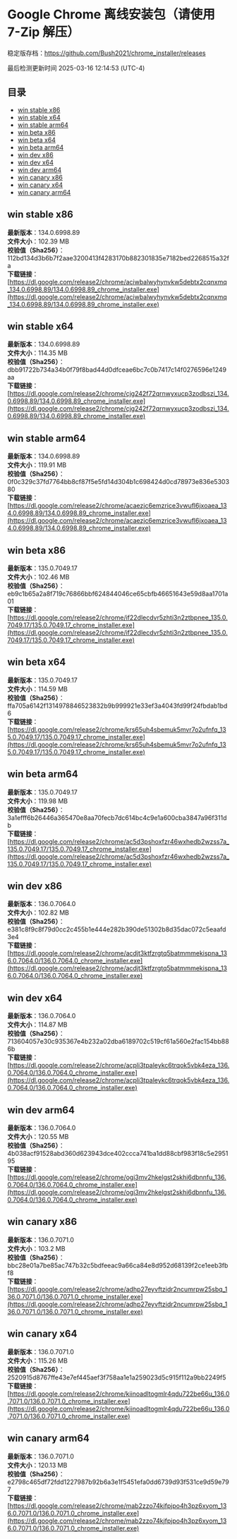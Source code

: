 # Google Chrome 离线安装包（请使用 7-Zip 解压）
稳定版存档：<https://github.com/Bush2021/chrome_installer/releases>

最后检测更新时间
2025-03-16 12:14:53 (UTC-4)

## 目录
* [win stable x86](https://github.com/Bush2021/chrome_installer?tab=readme-ov-file#win-stable-x86)
* [win stable x64](https://github.com/Bush2021/chrome_installer?tab=readme-ov-file#win-stable-x64)
* [win stable arm64](https://github.com/Bush2021/chrome_installer?tab=readme-ov-file#win-stable-arm64)
* [win beta x86](https://github.com/Bush2021/chrome_installer?tab=readme-ov-file#win-beta-x86)
* [win beta x64](https://github.com/Bush2021/chrome_installer?tab=readme-ov-file#win-beta-x64)
* [win beta arm64](https://github.com/Bush2021/chrome_installer?tab=readme-ov-file#win-beta-arm64)
* [win dev x86](https://github.com/Bush2021/chrome_installer?tab=readme-ov-file#win-dev-x86)
* [win dev x64](https://github.com/Bush2021/chrome_installer?tab=readme-ov-file#win-dev-x64)
* [win dev arm64](https://github.com/Bush2021/chrome_installer?tab=readme-ov-file#win-dev-arm64)
* [win canary x86](https://github.com/Bush2021/chrome_installer?tab=readme-ov-file#win-canary-x86)
* [win canary x64](https://github.com/Bush2021/chrome_installer?tab=readme-ov-file#win-canary-x64)
* [win canary arm64](https://github.com/Bush2021/chrome_installer?tab=readme-ov-file#win-canary-arm64)

## win stable x86
**最新版本**：134.0.6998.89  
**文件大小**：102.39 MB  
**校验值（Sha256）**：112bd134d3b6b7f2aae3200413f4283170b882301835e7182bed2268515a32fa  
**下载链接**：[https://dl.google.com/release2/chrome/aciwbalwyhynvkw5debtx2cqnxmq_134.0.6998.89/134.0.6998.89_chrome_installer.exe](https://dl.google.com/release2/chrome/aciwbalwyhynvkw5debtx2cqnxmq_134.0.6998.89/134.0.6998.89_chrome_installer.exe)  

## win stable x64
**最新版本**：134.0.6998.89  
**文件大小**：114.35 MB  
**校验值（Sha256）**：dbb91722b734a34b0f79f8bad44d0dfceae6bc7c0b7417c14f0276596e1249aa  
**下载链接**：[https://dl.google.com/release2/chrome/cjg242f72qrnwyxucp3zodbszi_134.0.6998.89/134.0.6998.89_chrome_installer.exe](https://dl.google.com/release2/chrome/cjg242f72qrnwyxucp3zodbszi_134.0.6998.89/134.0.6998.89_chrome_installer.exe)  

## win stable arm64
**最新版本**：134.0.6998.89  
**文件大小**：119.91 MB  
**校验值（Sha256）**：0f0c329c37fd7764bb8cf87f5e5fd14d304b1c698424d0cd78973e836e530380  
**下载链接**：[https://dl.google.com/release2/chrome/acaezjc6emzrice3vwufl6jxoaea_134.0.6998.89/134.0.6998.89_chrome_installer.exe](https://dl.google.com/release2/chrome/acaezjc6emzrice3vwufl6jxoaea_134.0.6998.89/134.0.6998.89_chrome_installer.exe)  

## win beta x86
**最新版本**：135.0.7049.17  
**文件大小**：102.46 MB  
**校验值（Sha256）**：eb9c1b65a2a8f719c76866bbf624844046ce65cbfb46651643e59d8aa1701a01  
**下载链接**：[https://dl.google.com/release2/chrome/if22dlecdvr5zhti3n2ztbpnee_135.0.7049.17/135.0.7049.17_chrome_installer.exe](https://dl.google.com/release2/chrome/if22dlecdvr5zhti3n2ztbpnee_135.0.7049.17/135.0.7049.17_chrome_installer.exe)  

## win beta x64
**最新版本**：135.0.7049.17  
**文件大小**：114.59 MB  
**校验值（Sha256）**：ffa705a6142f1314978846523832b9b999921e33ef3a4043fd99f24fbdab1bd6  
**下载链接**：[https://dl.google.com/release2/chrome/krs65uh4sbemuk5mvr7o2ufnfq_135.0.7049.17/135.0.7049.17_chrome_installer.exe](https://dl.google.com/release2/chrome/krs65uh4sbemuk5mvr7o2ufnfq_135.0.7049.17/135.0.7049.17_chrome_installer.exe)  

## win beta arm64
**最新版本**：135.0.7049.17  
**文件大小**：119.98 MB  
**校验值（Sha256）**：3a1efff6b26446a365470e8aa70fecb7dc614bc4c9e1a600cba3847a96f311db  
**下载链接**：[https://dl.google.com/release2/chrome/ac5d3pshoxfzr46wxhedb2wzss7a_135.0.7049.17/135.0.7049.17_chrome_installer.exe](https://dl.google.com/release2/chrome/ac5d3pshoxfzr46wxhedb2wzss7a_135.0.7049.17/135.0.7049.17_chrome_installer.exe)  

## win dev x86
**最新版本**：136.0.7064.0  
**文件大小**：102.82 MB  
**校验值（Sha256）**：e381c8f9c8f79d0cc2c455b1e444e282b390de51302b8d35dac072c5eaafd3e4  
**下载链接**：[https://dl.google.com/release2/chrome/acdjt3ktfzrgtq5batmmmekispna_136.0.7064.0/136.0.7064.0_chrome_installer.exe](https://dl.google.com/release2/chrome/acdjt3ktfzrgtq5batmmmekispna_136.0.7064.0/136.0.7064.0_chrome_installer.exe)  

## win dev x64
**最新版本**：136.0.7064.0  
**文件大小**：114.87 MB  
**校验值（Sha256）**：713604057e30c935367e4b232a02dba6189702c519cf61a560e2fac154bb886b  
**下载链接**：[https://dl.google.com/release2/chrome/acpli3tpaleykc6trqok5vbk4eza_136.0.7064.0/136.0.7064.0_chrome_installer.exe](https://dl.google.com/release2/chrome/acpli3tpaleykc6trqok5vbk4eza_136.0.7064.0/136.0.7064.0_chrome_installer.exe)  

## win dev arm64
**最新版本**：136.0.7064.0  
**文件大小**：120.55 MB  
**校验值（Sha256）**：4b038acf91528abd360d623943dce402ccca741ba1dd88cbf983f18c5e295195  
**下载链接**：[https://dl.google.com/release2/chrome/ogi3mv2hkelgst2skhi6dbnnfu_136.0.7064.0/136.0.7064.0_chrome_installer.exe](https://dl.google.com/release2/chrome/ogi3mv2hkelgst2skhi6dbnnfu_136.0.7064.0/136.0.7064.0_chrome_installer.exe)  

## win canary x86
**最新版本**：136.0.7071.0  
**文件大小**：103.2 MB  
**校验值（Sha256）**：bbc28e01a7be85ac747b32c5bdfeeac9a66ca84e8d952d68139f2ce1eeb3fbf8  
**下载链接**：[https://dl.google.com/release2/chrome/adhp27eyvftzidr2ncumrpw25sbq_136.0.7071.0/136.0.7071.0_chrome_installer.exe](https://dl.google.com/release2/chrome/adhp27eyvftzidr2ncumrpw25sbq_136.0.7071.0/136.0.7071.0_chrome_installer.exe)  

## win canary x64
**最新版本**：136.0.7071.0  
**文件大小**：115.26 MB  
**校验值（Sha256）**：2520915d8767ffe43e7ef445aef3f758aa1e1a259023d5c915f112a9bb2249f5  
**下载链接**：[https://dl.google.com/release2/chrome/kiinoadltogmlr4qdu722be66u_136.0.7071.0/136.0.7071.0_chrome_installer.exe](https://dl.google.com/release2/chrome/kiinoadltogmlr4qdu722be66u_136.0.7071.0/136.0.7071.0_chrome_installer.exe)  

## win canary arm64
**最新版本**：136.0.7071.0  
**文件大小**：120.13 MB  
**校验值（Sha256）**：e2798c465df72fdd1227987b92b6a3e1f5451efa0dd6739d93f531ce9d59e797  
**下载链接**：[https://dl.google.com/release2/chrome/mab2zzo74kjfpjpo4h3pz6xyom_136.0.7071.0/136.0.7071.0_chrome_installer.exe](https://dl.google.com/release2/chrome/mab2zzo74kjfpjpo4h3pz6xyom_136.0.7071.0/136.0.7071.0_chrome_installer.exe)  

